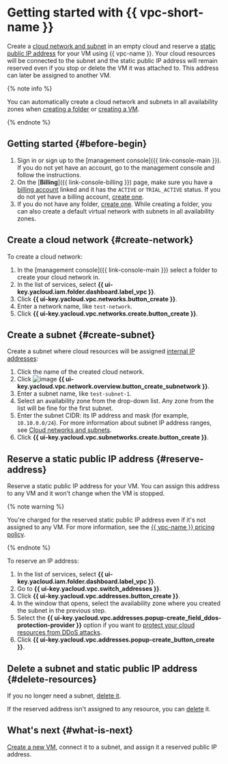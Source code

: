 # Getting started with {{ vpc-short-name }}

Create a [cloud network and subnet](concepts/network.md) in an empty cloud and reserve a [static public IP address](concepts/address.md#public-addresses) for your VM using {{ vpc-name }}. Your cloud resources will be connected to the subnet and the static public IP address will remain reserved even if you stop or delete the VM it was attached to. This address can later be assigned to another VM.

{% note info %}

You can automatically create a cloud network and subnets in all availability zones when [creating a folder](../resource-manager/operations/folder/create.md) or [creating a VM](../compute/quickstart/quick-create-linux.md).

{% endnote %}

## Getting started {#before-begin}

1. Sign in or sign up to the [management console]({{ link-console-main }}). If you do not yet have an account, go to the management console and follow the instructions.
1. On the [**Billing**]({{ link-console-billing }}) page, make sure you have a [billing account](../billing/concepts/billing-account.md) linked and it has the `ACTIVE` or `TRIAL_ACTIVE` status. If you do not yet have a billing account, [create one](../billing/quickstart/index.md#create_billing_account).
1. If you do not have any folder, [create one](../resource-manager/operations/folder/create.md). While creating a folder, you can also create a default virtual network with subnets in all availability zones.

## Create a cloud network {#create-network}

To create a cloud network:

1. In the [management console]({{ link-console-main }}) select a folder to create your cloud network in.
1. In the list of services, select **{{ ui-key.yacloud.iam.folder.dashboard.label_vpc }}**.
1. Click **{{ ui-key.yacloud.vpc.networks.button_create }}**.
1. Enter a network name, like `test-network`.
1. Click **{{ ui-key.yacloud.vpc.networks.create.button_create }}**.

## Create a subnet {#create-subnet}

Create a subnet where cloud resources will be assigned [internal IP addresses](concepts/address.md#internal-addresses):

1. Click the name of the created cloud network.
1. Click ![image](../_assets/plus-sign.svg) **{{ ui-key.yacloud.vpc.network.overview.button_create_subnetwork }}**.
1. Enter a subnet name, like `test-subnet-1`.
1. Select an availability zone from the drop-down list. Any zone from the list will be fine for the first subnet.
1. Enter the subnet CIDR: its IP address and mask (for example, `10.10.0.0/24`). For more information about subnet IP address ranges, see [Cloud networks and subnets](concepts/network.md).
1. Click **{{ ui-key.yacloud.vpc.subnetworks.create.button_create }}**.

## Reserve a static public IP address {#reserve-address}

Reserve a static public IP address for your VM. You can assign this address to any VM and it won't change when the VM is stopped.

{% note warning %}

You're charged for the reserved static public IP address even if it's not assigned to any VM. For more information, see the [{{ vpc-name }} pricing policy](pricing.md).

{% endnote %}

To reserve an IP address:

1. In the list of services, select **{{ ui-key.yacloud.iam.folder.dashboard.label_vpc }}**.
1. Go to **{{ ui-key.yacloud.vpc.switch_addresses }}**.
1. Click **{{ ui-key.yacloud.vpc.addresses.button_create }}**.
1. In the window that opens, select the availability zone where you created the subnet in the previous step.
1. Select the **{{ ui-key.yacloud.vpc.addresses.popup-create_field_ddos-protection-provider }}** option if you want to [protect your cloud resources from DDoS attacks](ddos-protection/index.md).
1. Click **{{ ui-key.yacloud.vpc.addresses.popup-create_button_create }}**.

## Delete a subnet and static public IP address {#delete-resources}

If you no longer need a subnet, [delete it](operations/subnet-delete.md).

If the reserved address isn't assigned to any resource, you can [delete](operations/address-delete.md) it.

## What's next {#what-is-next}

[Create a new VM](../compute/operations/vm-create/create-linux-vm.md), connect it to a subnet, and assign it a reserved public IP address.